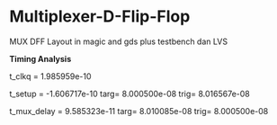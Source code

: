 # Multiplexer-D-Flip-Flop
MUX DFF Layout in magic and gds plus testbench dan LVS

**Timing Analysis**

t_clkq = 1.985959e-10 

t_setup = -1.606717e-10 targ=  8.000500e-08 trig=  8.016567e-08 

t_mux_delay = 9.585323e-11 targ=  8.010085e-08 trig=  8.000500e-08 
